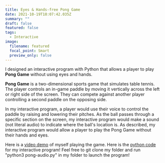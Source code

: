 ```yaml
---
title: Eyes & Hands-free Pong Game
date: 2021-10-19T18:07:42.035Z
summary: ""
draft: false
featured: false
tags:
  - Interactive
image:
  filename: featured
  focal_point: Smart
  preview_only: false
---
```

I designed an interactive program with Python that allows a player to play **Pong Game** without using eyes and hands.

**Pong Game** is a two-dimensional sports game that simulates table tennis. The player controls an in-game paddle by moving it vertically across the left or right side of the screen. They can compete against another player controlling a second paddle on the opposing side. 

In my interactive program, a player would use their voice to control the paddle by raising and lowering their pitches. As the ball passes through a specific section on the screen, my interactive program would make a sound (not literal audio) to indicate where the ball's location is. As described, my interactive program would allow a player to play the Pong Game without their hands and eyes. 

Here is a [video demo](https://youtu.be/fQEl4lWYaAk) of myself playing the game. Here is the [python code](https://github.com/tinghanlin/eyes-hands-free-pong-game) for my interactive program! Feel free to git clone my folder and run "python3 pong-audio.py" in my folder to launch the program!